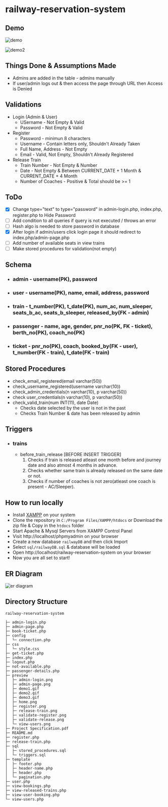 # railway-reservation-system

## Demo

![demo](https://github.com/pranjalibajpai/railway-reservation-system/blob/master/preview/demo2.gif)

![demo2](https://github.com/pranjalibajpai/railway-reservation-system/blob/master/preview/demo3.gif)

## Things Done & Assumptions Made
- Admins are added in the table - admins manually
- If user/admin logs out & then access the page through URL then Access is Denied

## Validations
- Login (Admin & User)
    - USername - Not Empty & Valid
    - Password - Not Empty & Valid
- Register
    - Password - minimun 8 characters
    - Username - Contain letters only, Shouldn't Already Taken
    - Full Name, Address - Not Empty
    - Email - Valid, Not Empty, Shouldn't Already Registered
- Release Train
    - Train Number - Not Empty & Number
    - Date - Not Empty & Between CURRENT_DATE + 1 Month & CURRENT_DATE + 4 Month
    - Number of Coaches - Positive & Total should be >= 1

## ToDo
- [x] Change type="text" to type="password" in admin-login.php, index.php, register.php to Hide Password
- [ ] Add condition to all queries if query is not executed / throws an error
- [ ] Hash algo is needed to store password in database
- [x] After login if admin/users click login page it should redirect to index.php/admin-page.php 
- [ ] Add number of available seats in view trains 
- [ ] Make stored procedures for validation(not empty)

## Schema

- ### admin - username(PK), password
- ### user - username(PK), name, email, address, password
- ### train - t_number(PK), t_date(PK), num_ac, num_sleeper, seats_b_ac, seats_b_sleeper, released_by(FK - admin)
- ### passenger - name, age, gender, pnr_no(PK, FK - ticket), berth_no(PK), coach_no(PK)
- ### ticket - pnr_no(PK), coach, booked_by(FK - user), t_number(FK - train), t_date(FK - train) 

## Stored Procedures

- check_email_registered(email varchar(50))
- check_username_registered(username varchar(10))
- check_admin_credentials(n varchar(10), p varchar(50))
- check user_credentials(n varchar(10), p varchar(50))
- check_valid_train(num INT(11), date Date)
    - Checks date selected by the user is not in the past
    - Checks Train Number & date has been released by admin


## Triggers
- ### trains
    - before_train_release [BEFORE INSERT TRIGGER]
        1. Checks if train is released atleast one month before and journey date and also atmost 4 months in advance.
        2. Checks whether same train is already released on the same date or not.
        3. Checks if number of coaches is not zero(atleast one coach is present - AC/Sleeper).
 
 
## How to run locally 
- Install [XAMPP](https://www.apachefriends.org/index.html) on your system
- Clone the repository in ```C:/Program Files/XAMPP/htdocs``` or Download the zip file & Copy in the ```htdocs``` folder
- Start Apache & Mysql Servers from XAMPP Control Panel 
- Visit http://localhost/phpmyadmin on your browser
- Create a new database ```railwayDB```  and then click Import 
- Select ```sql/railwayDB.sql``` & database will be loaded
- Open http://localhost/railway-reservation-system on your browser
- Now you are all set to start!

## ER Diagram
![er diagram](https://github.com/pranjalibajpai/railway-reservation-system/blob/master/ER%20Diagram.png)

## Directory Structure

```
railway-reservation-system

├─ admin-login.php
├─ admin-page.php
├─ book-ticket.php
├─ config
│  └─ connection.php
├─ css
│  └─ style.css
├─ get-ticket.php
├─ index.php
├─ logout.php
├─ not-available.php
├─ passenger-details.php
├─ preview
│  ├─ admin-login.png
│  ├─ admin-page.png
│  ├─ demo1.gif
│  ├─ demo2.gif
│  ├─ demo3.gif
│  ├─ home.png
│  ├─ register.png
│  ├─ release-train.png
│  ├─ validate-register.png
│  ├─ validate-release.png
│  └─ view-users.png
├─ Project Specification.pdf
├─ README.md
├─ register.php
├─ release-train.php
├─ sql
│  ├─ stored_procedures.sql
│  └─ triggers.sql
├─ template
│  ├─ footer.php
│  ├─ header-name.php
│  ├─ header.php
│  └─ pagination.php
├─ user.php
├─ view-bookings.php
├─ view-released-trains.php
├─ view-user-booking.php
└─ view-users.php
```
